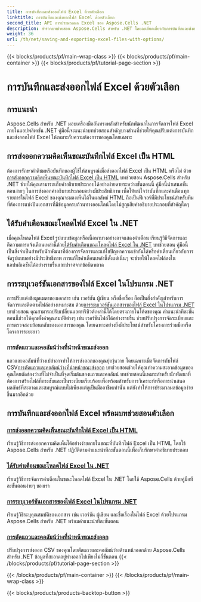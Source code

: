 ```yaml
---
title: การบันทึกและส่งออกไฟล์ Excel ด้วยตัวเลือก
linktitle: การบันทึกและส่งออกไฟล์ Excel ด้วยตัวเลือก
second_title: API การประมวลผล Excel ของ Aspose.Cells .NET
description: สำรวจบทช่วยสอน Aspose.Cells สำหรับ .NET โดยละเอียดเกี่ยวกับการบันทึกและส่งออกไฟล์ Excel เรียนรู้วิธีการจัดการความคิดเห็น คุณสมบัติเอกสาร คำเตือน และการตัดแต่งข้อมูล
weight: 36
url: /th/net/saving-and-exporting-excel-files-with-options/
---
```


{{< blocks/products/pf/main-wrap-class >}}
{{< blocks/products/pf/main-container >}}
{{< blocks/products/pf/tutorial-page-section >}}

# การบันทึกและส่งออกไฟล์ Excel ด้วยตัวเลือก

## การแนะนำ

Aspose.Cells สำหรับ .NET มอบเครื่องมืออันทรงพลังสำหรับนักพัฒนาในการจัดการไฟล์ Excel ภายในแอปพลิเคชัน .NET คู่มือนี้จะแนะนำบทช่วยสอนสำคัญบางส่วนที่ช่วยให้คุณปรับแต่งการบันทึกและส่งออกไฟล์ Excel ให้เหมาะกับความต้องการของคุณโดยเฉพาะ

## การส่งออกความคิดเห็นขณะบันทึกไฟล์ Excel เป็น HTML

 ต้องการรักษาคำติชมหรือบันทึกของผู้ใช้ให้สมบูรณ์เมื่อส่งออกไฟล์ Excel เป็น HTML หรือไม่ ด้วย[การส่งออกความคิดเห็นขณะบันทึกไฟล์ Excel เป็น HTML](./exporting-comments/) บทช่วยสอน Aspose.Cells สำหรับ .NET ช่วยให้คุณสามารถเก็บคำอธิบายประกอบได้อย่างง่ายดายระหว่างขั้นตอนนี้ คู่มือนี้นำเสนอขั้นตอนง่ายๆ ในการส่งออกคำอธิบายประกอบอย่างมีประสิทธิภาพ เพื่อให้แน่ใจว่าบันทึกและคำเตือนทุกรายการในไฟล์ Excel ของคุณจะมองเห็นได้ในผลลัพธ์ HTML ถือเป็นฟีเจอร์ที่มีประโยชน์สำหรับทีมที่ต้องการแบ่งปันเอกสารที่มีข้อมูลครบถ้วนทางออนไลน์โดยไม่สูญเสียคำอธิบายประกอบที่สำคัญใดๆ 

## ได้รับคำเตือนขณะโหลดไฟล์ Excel ใน .NET

 เมื่อคุณโหลดไฟล์ Excel รูปแบบข้อมูลหรือเนื้อหาบางอย่างอาจแสดงคำเตือน เรียนรู้วิธีจัดการและตีความการแจ้งเตือนเหล่านี้ด้วย[ได้รับคำเตือนขณะโหลดไฟล์ Excel ใน .NET](./getting-warnings-while-loading-excel-file/) บทช่วยสอน คู่มือนี้เป็นสิ่งจำเป็นสำหรับนักพัฒนาที่ต้องการจัดการและแก้ไขปัญหาความเข้ากันได้หรือคำเตือนเกี่ยวกับการจัดรูปแบบอย่างมีประสิทธิภาพ การแก้ไขคำเตือนเหล่านี้ตั้งแต่เนิ่นๆ จะช่วยให้โหลดไฟล์ลงในแอปพลิเคชันได้อย่างราบรื่นและปราศจากข้อผิดพลาด

## การระบุเวอร์ชันเอกสารของไฟล์ Excel ในโปรแกรม .NET

 การปรับแต่งข้อมูลเมตาของเอกสาร เช่น เวอร์ชัน ผู้เขียน หรือชื่อเรื่อง ถือเป็นสิ่งสำคัญสำหรับการจัดการและติดตามไฟล์อย่างเหมาะสม ด้วย[การระบุเวอร์ชันเอกสารของไฟล์ Excel ในโปรแกรม .NET](./specifying-document-version-of-excel-file/) บทช่วยสอน คุณสามารถปรับเปลี่ยนแอตทริบิวต์เหล่านี้ได้โดยตรงภายในโค้ดของคุณ คำแนะนำทีละขั้นตอนนี้ช่วยให้คุณตั้งค่าคุณสมบัติต่างๆ เช่น เวอร์ชันไฟล์ได้อย่างราบรื่น ช่วยปรับปรุงการจัดระเบียบและการตรวจสอบย้อนกลับของเอกสารของคุณ โดยเฉพาะอย่างยิ่งมีประโยชน์สำหรับโครงการร่วมมือหรือโครงการระยะยาว

### การตัดแถวและคอลัมน์ว่างที่นำหน้าขณะส่งออก

แถวและคอลัมน์ที่ว่างเปล่าอาจทำให้การส่งออกของคุณยุ่งวุ่นวาย โดยเฉพาะเมื่อจัดการกับไฟล์ CSV[การตัดแถวและคอลัมน์ว่างที่นำหน้าขณะส่งออก](./trimming-leading-blank-rows-and-columns/) บทช่วยสอนช่วยให้คุณทำความสะอาดข้อมูลของคุณโดยตัดช่องว่างที่ไม่จำเป็นที่จุดเริ่มต้นของแถวและคอลัมน์ บทช่วยสอนนี้เหมาะสำหรับนักพัฒนาที่ต้องการสร้างไฟล์ที่กระชับและเป็นระเบียบเรียบร้อยเพื่อพร้อมสำหรับการวิเคราะห์หรือการนำเสนอ ผลลัพธ์ที่สะอาดและสมบูรณ์แบบไม่เพียงแต่ดูเป็นมืออาชีพเท่านั้น แต่ยังทำให้การประมวลผลข้อมูลง่ายขึ้นมากอีกด้วย

## การบันทึกและส่งออกไฟล์ Excel พร้อมบทช่วยสอนตัวเลือก
### [การส่งออกความคิดเห็นขณะบันทึกไฟล์ Excel เป็น HTML](./exporting-comments/)
เรียนรู้วิธีการส่งออกความคิดเห็นได้อย่างง่ายดายในขณะที่บันทึกไฟล์ Excel เป็น HTML โดยใช้ Aspose.Cells สำหรับ .NET ปฏิบัติตามคำแนะนำทีละขั้นตอนนี้เพื่อเก็บรักษาคำอธิบายประกอบ
### [ได้รับคำเตือนขณะโหลดไฟล์ Excel ใน .NET](./getting-warnings-while-loading-excel-file/)
เรียนรู้วิธีการจัดการคำเตือนในขณะโหลดไฟล์ Excel ใน .NET โดยใช้ Aspose.Cells ด้วยคู่มือทีละขั้นตอนง่ายๆ ของเรา
### [การระบุเวอร์ชันเอกสารของไฟล์ Excel ในโปรแกรม .NET](./specifying-document-version-of-excel-file/)
เรียนรู้วิธีระบุคุณสมบัติของเอกสาร เช่น เวอร์ชัน ผู้เขียน และชื่อเรื่องในไฟล์ Excel ด้วยโปรแกรม Aspose.Cells สำหรับ .NET พร้อมคำแนะนำทีละขั้นตอน
### [การตัดแถวและคอลัมน์ว่างที่นำหน้าขณะส่งออก](./trimming-leading-blank-rows-and-columns/)
ปรับปรุงการส่งออก CSV ของคุณโดยตัดแถวและคอลัมน์ว่างด้านหน้าออกด้วย Aspose.Cells สำหรับ .NET ข้อมูลที่สะอาดอยู่ห่างออกไปเพียงไม่กี่ขั้นตอน
{{< /blocks/products/pf/tutorial-page-section >}}

{{< /blocks/products/pf/main-container >}}
{{< /blocks/products/pf/main-wrap-class >}}

{{< blocks/products/products-backtop-button >}}
